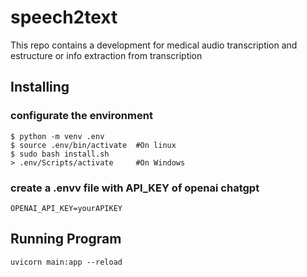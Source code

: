 # speech2text
This repo contains a development for medical audio transcription  and estructure or info extraction from transcription


## Installing
### configurate the environment
```
$ python -m venv .env
$ source .env/bin/activate  #On linux
$ sudo bash install.sh 
> .env/Scripts/activate     #On Windows 

```
### create a .envv file with API_KEY of openai chatgpt
```
OPENAI_API_KEY=yourAPIKEY

```

## Running Program

```
uvicorn main:app --reload
```
